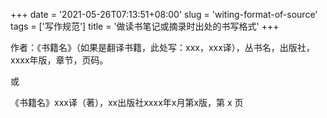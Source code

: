 +++
date = '2021-05-26T07:13:51+08:00'
slug = 'witing-format-of-source'
tags = ['写作规范']
title = '做读书笔记或摘录时出处的书写格式'
+++

作者：《书籍名》（如果是翻译书籍，此处写：xxx，xxx译），丛书名，出版社，xxxx年版，章节，页码。

或

《书籍名》xxx译（著），xx出版社xxxx年x月第x版，第 x 页
